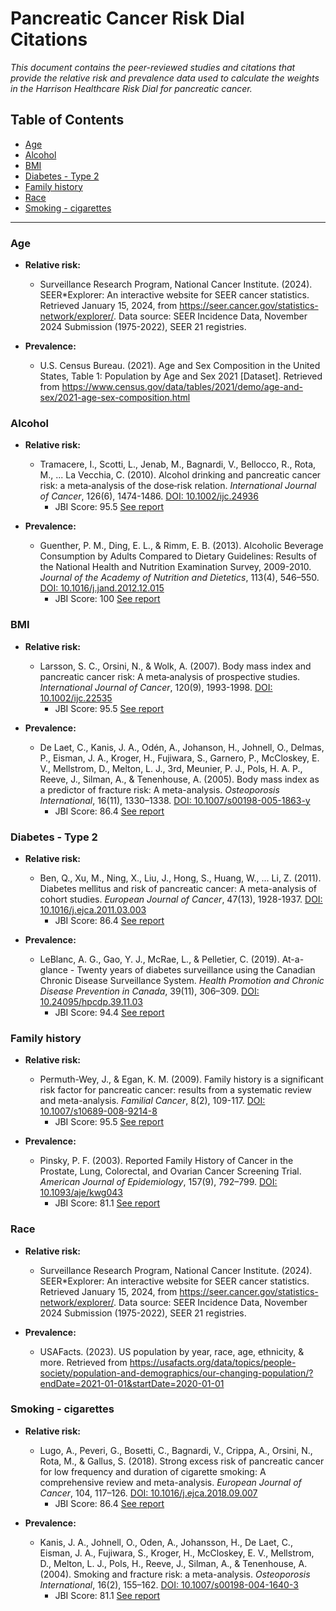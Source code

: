 # Pancreatic Cancer Risk Dial Citations

*This document contains the peer-reviewed studies and citations that provide the relative risk and prevalence data used to calculate the weights in the Harrison Healthcare Risk Dial for pancreatic cancer.*

## Table of Contents
  - [Age](#age)
  - [Alcohol](#alcohol)
  - [BMI](#bmi)
  - [Diabetes - Type 2](#diabetes---type-2)
  - [Family history](#family-history)
  - [Race](#race)
  - [Smoking - cigarettes](#smoking---cigarettes)

  ---

### Age
 - **Relative risk:**
    - Surveillance Research Program, National Cancer Institute. (2024). SEER*Explorer: An interactive website for SEER cancer statistics. Retrieved January 15, 2024, from https://seer.cancer.gov/statistics-network/explorer/. Data source: SEER Incidence Data, November 2024 Submission (1975-2022), SEER 21 registries.

 - **Prevalence:**
    - U.S. Census Bureau. (2021). Age and Sex Composition in the United States, Table 1: Population by Age and Sex 2021 [Dataset]. Retrieved from https://www.census.gov/data/tables/2021/demo/age-and-sex/2021-age-sex-composition.html

### Alcohol
 - **Relative risk:**
    - Tramacere, I., Scotti, L., Jenab, M., Bagnardi, V., Bellocco, R., Rota, M., ... La Vecchia, C. (2010). Alcohol drinking and pancreatic cancer risk: a meta‐analysis of the dose‐risk relation. *International Journal of Cancer*, 126(6), 1474-1486. [DOI: 10.1002/ijc.24936](https://doi.org/10.1002/ijc.24936)
      - JBI Score: 95.5 [See report](../jbi-reports/Tramacere%20et%20al.%20(2010).md)

 - **Prevalence:**
    - Guenther, P. M., Ding, E. L., & Rimm, E. B. (2013). Alcoholic Beverage Consumption by Adults Compared to Dietary Guidelines: Results of the National Health and Nutrition Examination Survey, 2009-2010. *Journal of the Academy of Nutrition and Dietetics*, 113(4), 546–550. [DOI: 10.1016/j.jand.2012.12.015](https://doi.org/10.1016/j.jand.2012.12.015)
      - JBI Score: 100 [See report](../jbi-reports/Guenther%20et%20al.%20(2013).md)

### BMI
 - **Relative risk:**
    - Larsson, S. C., Orsini, N., & Wolk, A. (2007). Body mass index and pancreatic cancer risk: A meta‐analysis of prospective studies. *International Journal of Cancer*, 120(9), 1993-1998. [DOI: 10.1002/ijc.22535](https://doi.org/10.1002/ijc.22535)
      - JBI Score: 95.5 [See report](../jbi-reports/Larsson%20et%20al.%20(2007).md)

 - **Prevalence:**
    - De Laet, C., Kanis, J. A., Odén, A., Johanson, H., Johnell, O., Delmas, P., Eisman, J. A., Kroger, H., Fujiwara, S., Garnero, P., McCloskey, E. V., Mellstrom, D., Melton, L. J., 3rd, Meunier, P. J., Pols, H. A. P., Reeve, J., Silman, A., & Tenenhouse, A. (2005). Body mass index as a predictor of fracture risk: A meta-analysis. *Osteoporosis International*, 16(11), 1330–1338. [DOI: 10.1007/s00198-005-1863-y](https://doi.org/10.1007/s00198-005-1863-y)
      - JBI Score: 86.4 [See report](../jbi-reports/De%20Laet%20et%20al.%20(2005).md)

### Diabetes - Type 2
 - **Relative risk:**
    - Ben, Q., Xu, M., Ning, X., Liu, J., Hong, S., Huang, W., ... Li, Z. (2011). Diabetes mellitus and risk of pancreatic cancer: A meta-analysis of cohort studies. *European Journal of Cancer*, 47(13), 1928-1937. [DOI: 10.1016/j.ejca.2011.03.003](https://doi.org/10.1016/j.ejca.2011.03.003)
      - JBI Score: 86.4 [See report](../jbi-reports/Ben%20et%20al.%20(2011).md)

 - **Prevalence:**
    - LeBlanc, A. G., Gao, Y. J., McRae, L., & Pelletier, C. (2019). At-a-glance - Twenty years of diabetes surveillance using the Canadian Chronic Disease Surveillance System. *Health Promotion and Chronic Disease Prevention in Canada*, 39(11), 306–309. [DOI: 10.24095/hpcdp.39.11.03](https://doi.org/10.24095/hpcdp.39.11.03)
      - JBI Score: 94.4 [See report](../jbi-reports/LeBlanc%20et%20al.%20(2019).md)

### Family history
 - **Relative risk:**
    - Permuth-Wey, J., & Egan, K. M. (2009). Family history is a significant risk factor for pancreatic cancer: results from a systematic review and meta-analysis. *Familial Cancer*, 8(2), 109-117. [DOI: 10.1007/s10689-008-9214-8](https://doi.org/10.1007/s10689-008-9214-8)
      - JBI Score: 95.5 [See report](../jbi-reports/Permuth-Wey%20%26%20Egan%20(2009).md)

 - **Prevalence:**
    - Pinsky, P. F. (2003). Reported Family History of Cancer in the Prostate, Lung, Colorectal, and Ovarian Cancer Screening Trial. *American Journal of Epidemiology*, 157(9), 792–799. [DOI: 10.1093/aje/kwg043](https://doi.org/10.1093/aje/kwg043)
      - JBI Score: 81.1 [See report](../jbi-reports/Pinsky%20et%20al.%20(2003).md)

### Race
  - **Relative risk:**
    - Surveillance Research Program, National Cancer Institute. (2024). SEER*Explorer: An interactive website for SEER cancer statistics. Retrieved January 15, 2024, from https://seer.cancer.gov/statistics-network/explorer/. Data source: SEER Incidence Data, November 2024 Submission (1975-2022), SEER 21 registries.

  - **Prevalence:**
    - USAFacts. (2023). US population by year, race, age, ethnicity, & more. Retrieved from https://usafacts.org/data/topics/people-society/population-and-demographics/our-changing-population/?endDate=2021-01-01&startDate=2020-01-01 

### Smoking - cigarettes
 - **Relative risk:**
    - Lugo, A., Peveri, G., Bosetti, C., Bagnardi, V., Crippa, A., Orsini, N., Rota, M., & Gallus, S. (2018). Strong excess risk of pancreatic cancer for low frequency and duration of cigarette smoking: A comprehensive review and meta-analysis. *European Journal of Cancer*, 104, 117–126. [DOI: 10.1016/j.ejca.2018.09.007](https://doi.org/10.1016/j.ejca.2018.09.007)
      - JBI Score: 86.4 [See report](../jbi-reports/Lugo%20et%20al.%20(2018).md)

 - **Prevalence:**
    - Kanis, J. A., Johnell, O., Oden, A., Johansson, H., De Laet, C., Eisman, J. A., Fujiwara, S., Kroger, H., McCloskey, E. V., Mellstrom, D., Melton, L. J., Pols, H., Reeve, J., Silman, A., & Tenenhouse, A. (2004). Smoking and fracture risk: a meta-analysis. *Osteoporosis International*, 16(2), 155–162. [DOI: 10.1007/s00198-004-1640-3](https://doi.org/10.1007/s00198-004-1640-3)
      - JBI Score: 81.1 [See report](../jbi-reports/Kanis%20et%20al.%20(2004).md)
